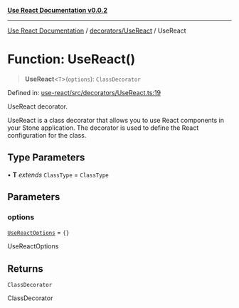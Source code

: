 [**Use React Documentation v0.0.2**](../../../README.md)

***

[Use React Documentation](../../../modules.md) / [decorators/UseReact](../README.md) / UseReact

# Function: UseReact()

> **UseReact**\<`T`\>(`options`): `ClassDecorator`

Defined in: [use-react/src/decorators/UseReact.ts:19](https://github.com/stonemjs/use-react/blob/4786d31a3beb1c9f15eb30e2c9c2b12c786b755a/src/decorators/UseReact.ts#L19)

UseReact decorator.

UseReact is a class decorator that allows you to use React components in your Stone application.
The decorator is used to define the React configuration for the class.

## Type Parameters

• **T** *extends* `ClassType` = `ClassType`

## Parameters

### options

[`UseReactOptions`](../interfaces/UseReactOptions.md) = `{}`

UseReactOptions

## Returns

`ClassDecorator`

ClassDecorator

